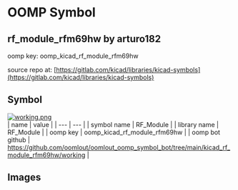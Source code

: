 # OOMP Symbol  
## rf_module_rfm69hw  by arturo182  
  
oomp key: oomp_kicad_rf_module_rfm69hw  
  
source repo at: [https://gitlab.com/kicad/libraries/kicad-symbols](https://gitlab.com/kicad/libraries/kicad-symbols)  
## Symbol  
  
[![working.png](working_600.png)](working.png)  
| name | value | 
| --- | --- | 
| symbol name | RF_Module | 
| library name | RF_Module | 
| oomp key | oomp_kicad_rf_module_rfm69hw | 
| oomp bot github | https://github.com/oomlout/oomlout_oomp_symbol_bot/tree/main/kicad_rf_module_rfm69hw/working | 
## Images  
